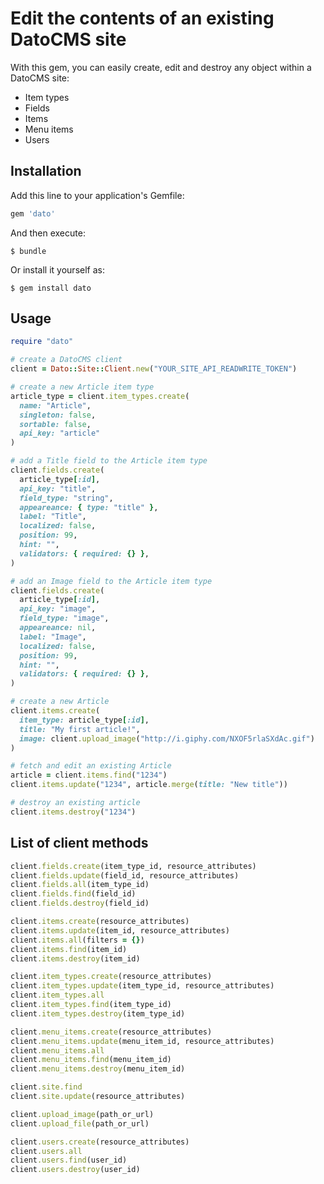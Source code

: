 # Edit the contents of an existing DatoCMS site

With this gem, you can easily create, edit and destroy any object within a DatoCMS site:

* Item types
* Fields
* Items
* Menu items
* Users

## Installation

Add this line to your application's Gemfile:

```ruby
gem 'dato'
```

And then execute:

    $ bundle

Or install it yourself as:

    $ gem install dato

## Usage

```ruby
require "dato"

# create a DatoCMS client
client = Dato::Site::Client.new("YOUR_SITE_API_READWRITE_TOKEN")

# create a new Article item type
article_type = client.item_types.create(
  name: "Article",
  singleton: false,
  sortable: false,
  api_key: "article"
)

# add a Title field to the Article item type
client.fields.create(
  article_type[:id],
  api_key: "title",
  field_type: "string",
  appeareance: { type: "title" },
  label: "Title",
  localized: false,
  position: 99,
  hint: "",
  validators: { required: {} },
)

# add an Image field to the Article item type
client.fields.create(
  article_type[:id],
  api_key: "image",
  field_type: "image",
  appeareance: nil,
  label: "Image",
  localized: false,
  position: 99,
  hint: "",
  validators: { required: {} },
)

# create a new Article
client.items.create(
  item_type: article_type[:id],
  title: "My first article!",
  image: client.upload_image("http://i.giphy.com/NXOF5rlaSXdAc.gif")
)

# fetch and edit an existing Article
article = client.items.find("1234")
client.items.update("1234", article.merge(title: "New title"))

# destroy an existing article
client.items.destroy("1234")
```

## List of client methods

```ruby
client.fields.create(item_type_id, resource_attributes)
client.fields.update(field_id, resource_attributes)
client.fields.all(item_type_id)
client.fields.find(field_id)
client.fields.destroy(field_id)

client.items.create(resource_attributes)
client.items.update(item_id, resource_attributes)
client.items.all(filters = {})
client.items.find(item_id)
client.items.destroy(item_id)

client.item_types.create(resource_attributes)
client.item_types.update(item_type_id, resource_attributes)
client.item_types.all
client.item_types.find(item_type_id)
client.item_types.destroy(item_type_id)

client.menu_items.create(resource_attributes)
client.menu_items.update(menu_item_id, resource_attributes)
client.menu_items.all
client.menu_items.find(menu_item_id)
client.menu_items.destroy(menu_item_id)

client.site.find
client.site.update(resource_attributes)

client.upload_image(path_or_url)
client.upload_file(path_or_url)

client.users.create(resource_attributes)
client.users.all
client.users.find(user_id)
client.users.destroy(user_id)
```
